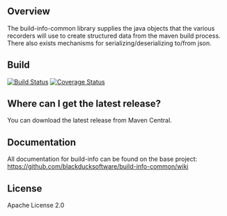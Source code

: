 ## Overview ##
The build-info-common library supplies the java objects that the various recorders will use to create structured data from the maven build process. There also exists mechanisms for serializing/deserializing to/from json.

## Build ##

[![Build Status](https://travis-ci.org/blackducksoftware/build-info-common.svg?branch=master)](https://travis-ci.org/blackducksoftware/build-info-common)
[![Coverage Status](https://coveralls.io/repos/github/blackducksoftware/build-info-common/badge.svg?branch=master)](https://coveralls.io/github/blackducksoftware/build-info-common?branch=master)

## Where can I get the latest release? ##
You can download the latest release from Maven Central.

## Documentation ##
All documentation for build-info can be found on the base project:  https://github.com/blackducksoftware/build-info-common/wiki

## License ##
Apache License 2.0
